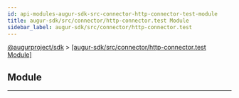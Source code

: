 ```yaml
---
id: api-modules-augur-sdk-src-connector-http-connector-test-module
title: augur-sdk/src/connector/http-connector.test Module
sidebar_label: augur-sdk/src/connector/http-connector.test
---
```


[@augurproject/sdk](api-readme.md) > [[augur-sdk/src/connector/http-connector.test Module]](api-modules-augur-sdk-src-connector-http-connector-test-module.md)

## Module

---

